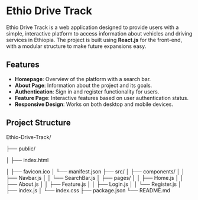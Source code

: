 # Ethio Drive Track

Ethio Drive Track is a web application designed to provide users with a simple, interactive platform to access information about vehicles and driving services in Ethiopia. The project is built using **React.js** for the front-end, with a modular structure to make future expansions easy.

## Features

- **Homepage**: Overview of the platform with a search bar.
- **About Page**: Information about the project and its goals.
- **Authentication**: Sign in and register functionality for users.
- **Feature Page**: Interactive features based on user authentication status.
- **Responsive Design**: Works on both desktop and mobile devices.

## Project Structure
Ethio-Drive-Track/

├── public/

│ ├── index.html

│ ├── favicon.ico
│ └── manifest.json
├── src/
│ ├── components/
│ │ ├── Navbar.js
│ │ └── SearchBar.js
│ ├── pages/
│ │ ├── Home.js
│ │ ├── About.js
│ │ ├── Feature.js
│ │ ├── Login.js
│ │ └── Register.js
│ ├── index.js
│ └── index.css
├── package.json
└── README.md

